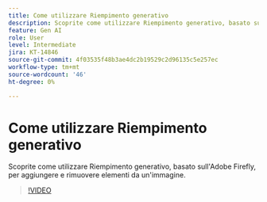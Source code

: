 ```yaml
---
title: Come utilizzare Riempimento generativo
description: Scoprite come utilizzare Riempimento generativo, basato sull'Adobe Firefly, per aggiungere e rimuovere elementi da un'immagine
feature: Gen AI
role: User
level: Intermediate
jira: KT-14846
source-git-commit: 4f03535f48b3ae4dc2b19529c2d96135c5e257ec
workflow-type: tm+mt
source-wordcount: '46'
ht-degree: 0%

---
```


# Come utilizzare Riempimento generativo

Scoprite come utilizzare Riempimento generativo, basato sull&#39;Adobe Firefly, per aggiungere e rimuovere elementi da un&#39;immagine.

>[!VIDEO](https://video.tv.adobe.com/v/3427020?quality=12&learn=on&hidetitle=true)
